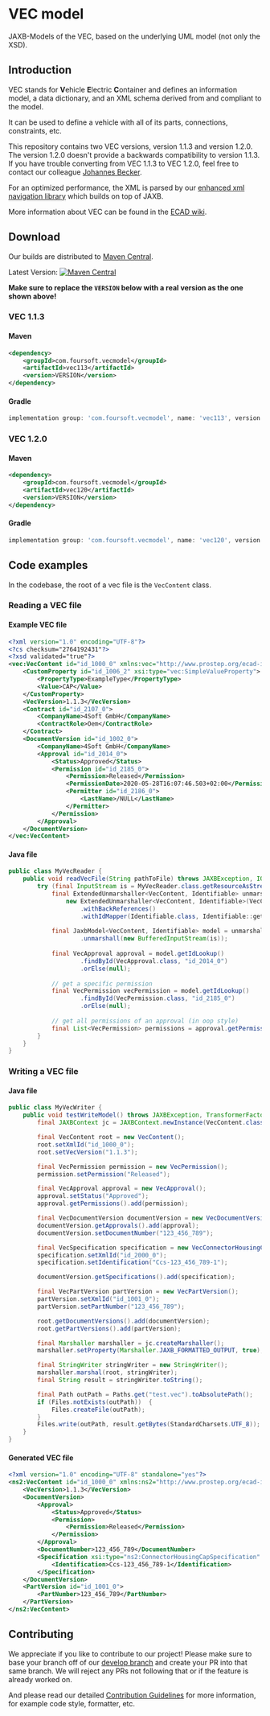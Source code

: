 ﻿# VEC model
JAXB-Models of the VEC, based on the underlying UML model (not only the XSD).

## Introduction
VEC stands for **V**ehicle **E**lectric **C**ontainer and defines an information model, a data dictionary, and
an XML schema derived from and compliant to the model.

It can be used to define a vehicle with all of its parts, connections, constraints, etc. 

This repository contains two VEC versions, version 1.1.3 and version 1.2.0.
The version 1.2.0 doesn't provide a backwards compatibility to version 1.1.3.
If you have trouble converting from VEC 1.1.3 to VEC 1.2.0, feel free to
contact our colleague [Johannes Becker](mailto:becker@4soft.de?subject=VEC%20Compatibility%20layer).

For an optimized performance, the XML is parsed by our
[enhanced xml navigation library](https://github.com/4Soft-de/jaxb-enhanced-navigation) which builds on top of JAXB.

More information about VEC can be found in the [ECAD wiki](https://ecad-wiki.prostep.org/specifications/vec).

## Download
Our builds are distributed to [Maven Central](https://mvnrepository.com/artifact/com.foursoft.vecmodel).

Latest Version: [![Maven Central](https://maven-badges.herokuapp.com/maven-central/com.foursoft.vecmodel/vec-parent/badge.svg)](https://mvnrepository.com/artifact/com.foursoft.vecmodel)

**Make sure to replace the `VERSION` below with a real version as the one shown above!**

### VEC 1.1.3
#### Maven
```xml
<dependency>
    <groupId>com.foursoft.vecmodel</groupId>
    <artifactId>vec113</artifactId>
    <version>VERSION</version>
</dependency>
```

#### Gradle
```groovy
implementation group: 'com.foursoft.vecmodel', name: 'vec113', version: 'VERSION'
```

### VEC 1.2.0
#### Maven
```xml
<dependency>
    <groupId>com.foursoft.vecmodel</groupId>
    <artifactId>vec120</artifactId>
    <version>VERSION</version>
</dependency>
```

#### Gradle
```groovy
implementation group: 'com.foursoft.vecmodel', name: 'vec120', version: 'VERSION'
```

## Code examples

In the codebase, the root of a vec file is the `VecContent` class.

### Reading a VEC file
#### Example VEC file
```xml
<?xml version="1.0" encoding="UTF-8"?>
<?cs checksum="2764192431"?>
<?xsd validated="true"?>
<vec:VecContent id="id_1000_0" xmlns:vec="http://www.prostep.org/ecad-if/2011/vec" xmlns:xsi="http://www.w3.org/2001/XMLSchema-instance" xmlns:xs="http://www.w3.org/2001/XMLSchema">
    <CustomProperty id="id_1006_2" xsi:type="vec:SimpleValueProperty">
        <PropertyType>ExampleType</PropertyType>
        <Value>CAP</Value>
    </CustomProperty>
    <VecVersion>1.1.3</VecVersion>
    <Contract id="id_2107_0">
        <CompanyName>4Soft GmbH</CompanyName>
        <ContractRole>Oem</ContractRole>
    </Contract>
    <DocumentVersion id="id_1002_0">
        <CompanyName>4Soft GmbH</CompanyName>
        <Approval id="id_2014_0">
            <Status>Approved</Status>
            <Permission id="id_2185_0">
                <Permission>Released</Permission>
                <PermissionDate>2020-05-28T16:07:46.503+02:00</PermissionDate>
                <Permitter id="id_2186_0">
                    <LastName>/NULL</LastName>
                </Permitter>
            </Permission>
        </Approval>
    </DocumentVersion>
</vec:VecContent>
```

#### Java file
```java
public class MyVecReader {
    public void readVecFile(String pathToFile) throws JAXBException, IOException  {
        try (final InputStream is = MyVecReader.class.getResourceAsStream(pathToFile)) {
            final ExtendedUnmarshaller<VecContent, Identifiable> unmarshaller =
                new ExtendedUnmarshaller<VecContent, Identifiable>(VecContent.class)
                    .withBackReferences()
                    .withIdMapper(Identifiable.class, Identifiable::getXmlId);
    
            final JaxbModel<VecContent, Identifiable> model = unmarshaller
                    .unmarshall(new BufferedInputStream(is));
    
            final VecApproval approval = model.getIdLookup()
                    .findById(VecApproval.class, "id_2014_0")
                    .orElse(null);
    
            // get a specific permission
            final VecPermission vecPermission = model.getIdLookup()
                    .findById(VecPermission.class, "id_2185_0")
                    .orElse(null);
    
            // get all permissions of an approval (in oop style)
            final List<VecPermission> permissions = approval.getPermissions();
        }
    }
}
```

### Writing a VEC file
#### Java file
```java
public class MyVecWriter {
    public void testWriteModel() throws JAXBException, TransformerFactoryConfigurationError, IOException {
        final JAXBContext jc = JAXBContext.newInstance(VecContent.class);

        final VecContent root = new VecContent();
        root.setXmlId("id_1000_0");
        root.setVecVersion("1.1.3");

        final VecPermission permission = new VecPermission();
        permission.setPermission("Released");

        final VecApproval approval = new VecApproval();
        approval.setStatus("Approved");
        approval.getPermissions().add(permission);

        final VecDocumentVersion documentVersion = new VecDocumentVersion();
        documentVersion.getApprovals().add(approval);
        documentVersion.setDocumentNumber("123_456_789");

        final VecSpecification specification = new VecConnectorHousingCapSpecification();
        specification.setXmlId("id_2000_0");
        specification.setIdentification("Ccs-123_456_789-1");

        documentVersion.getSpecifications().add(specification);

        final VecPartVersion partVersion = new VecPartVersion();
        partVersion.setXmlId("id_1001_0");
        partVersion.setPartNumber("123_456_789");

        root.getDocumentVersions().add(documentVersion);
        root.getPartVersions().add(partVersion);

        final Marshaller marshaller = jc.createMarshaller();
        marshaller.setProperty(Marshaller.JAXB_FORMATTED_OUTPUT, true);

        final StringWriter stringWriter = new StringWriter();
        marshaller.marshal(root, stringWriter);
        final String result = stringWriter.toString();

        final Path outPath = Paths.get("test.vec").toAbsolutePath();
        if (Files.notExists(outPath))  {
            Files.createFile(outPath);
        }
        Files.write(outPath, result.getBytes(StandardCharsets.UTF_8));
    }
}
```

#### Generated VEC file
```xml
<?xml version="1.0" encoding="UTF-8" standalone="yes"?>
<ns2:VecContent id="id_1000_0" xmlns:ns2="http://www.prostep.org/ecad-if/2011/vec">
    <VecVersion>1.1.3</VecVersion>
    <DocumentVersion>
        <Approval>
            <Status>Approved</Status>
            <Permission>
                <Permission>Released</Permission>
            </Permission>
        </Approval>
        <DocumentNumber>123_456_789</DocumentNumber>
        <Specification xsi:type="ns2:ConnectorHousingCapSpecification" id="id_2000_0" xmlns:xsi="http://www.w3.org/2001/XMLSchema-instance">
            <Identification>Ccs-123_456_789-1</Identification>
        </Specification>
    </DocumentVersion>
    <PartVersion id="id_1001_0">
        <PartNumber>123_456_789</PartNumber>
    </PartVersion>
</ns2:VecContent>
```

## Contributing
We appreciate if you like to contribute to our project! Please make sure to base your branch off of our [develop branch](https://github.com/4Soft-de/vec-model/tree/develop) and create your PR into that same branch. We will reject any PRs not following that or if the feature is already worked on.

And please read our detailed [Contribution Guidelines](https://github.com/4Soft-de/vec-model/blob/develop/.github/CONTRIBUTING.md) for more information, for example code style, formatter, etc.